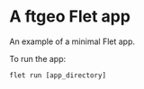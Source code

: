 # A ftgeo Flet app

An example of a minimal Flet app.

To run the app:

```
flet run [app_directory]
```
